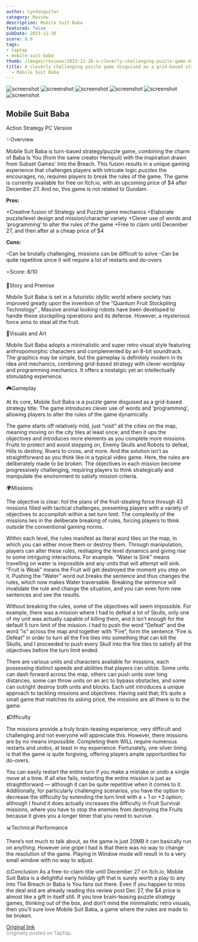 ```yaml
---
author: lyndonguitar
category: Review
description: Mobile Suit Baba
featured: false
pubDate: 2023-12-26
score: 8.0
tags:
- taptap
- mobile-suit-baba
thumb: /images/reviews/2023-12-26-a-cleverly-challenging-puzzle-game-disguised-as-a-grid-based-strategy--review---mobile-su-0.avif
title: A cleverly challenging puzzle game disguised as a grid-based strategy | Review
  - Mobile Suit Baba
---
```


<div class="gallery">
  <img src="/images/reviews/2023-12-26-a-cleverly-challenging-puzzle-game-disguised-as-a-grid-based-strategy--review---mobile-su-0.avif" alt="screenshot" />
  <img src="/images/reviews/2023-12-26-a-cleverly-challenging-puzzle-game-disguised-as-a-grid-based-strategy--review---mobile-su-1.avif" alt="screenshot" />
  <img src="/images/reviews/2023-12-26-a-cleverly-challenging-puzzle-game-disguised-as-a-grid-based-strategy--review---mobile-su-2.avif" alt="screenshot" />
  <img src="/images/reviews/2023-12-26-a-cleverly-challenging-puzzle-game-disguised-as-a-grid-based-strategy--review---mobile-su-3.avif" alt="screenshot" />
  <img src="/images/reviews/2023-12-26-a-cleverly-challenging-puzzle-game-disguised-as-a-grid-based-strategy--review---mobile-su-4.avif" alt="screenshot" />
  <img src="/images/reviews/2023-12-26-a-cleverly-challenging-puzzle-game-disguised-as-a-grid-based-strategy--review---mobile-su-5.avif" alt="screenshot" />
</div>

Mobile Suit Baba
--
Action
Strategy
PC Version

✨Overview

Mobile Suit Baba is turn-based strategy/puzzle game, combining the charm of Baba Is You (from the same creator Hempuli) with the inspiration drawn from Subset Games' Into the Breach. This fusion results in a unique gaming experience that challenges players with intricate logic puzzles the encourages, no, requires players to break the rules of the game. The game is currently available for free on Itch.io, with an upcoming price of $4 after December 27. And no, this game is not related to Gundam.


**Pros:**


+Creative fusion of Strategy and Puzzle game mechanics
+Elaborate puzzle/level design and mission/character variety
+Clever use of words and ‘programming’ to alter the rules of the game
+Free to claim until December 27, and then after at a cheap price of $4


**Cons:**


-Can be brutally challenging, missions can be difficult to solve
-Can be quite repetitive since it will require a lot of restarts and do-overs

⭐️Score: 8/10

📖Story and Premise

Mobile Suit Baba is set in a futuristic idyllic world where society has improved greatly upon the invention of the “Quantum Fruit Stockpiling Technology” , Massive animal looking robots have been developed to handle these stockpiling operations and its defense. However, a mysterious force aims to steal all the fruit.

🎨Visuals and Art

Mobile Suit Baba adopts a minimalistic and super retro visual style featuring anthropomorphic characters and complemented by an 8-bit soundtrack. The graphics may be simple, but the gameplay is definitely modern in its idea and mechanics, combining grid-based strategy with clever wordplay and programming mechanics. It offers a nostalgic yet an intellectually stimulating experience.

🎮Gameplay

At its core, Mobile Suit Baba is a puzzle game disguised as a grid-based strategy title. The game introduces clever use of words and ‘programming’, allowing players to alter the rules of the game dynamically.

The game starts off relatively mild, just “visit” all the cities on the map, meaning moving on the city tiles at least once; and then it ups the objectives and introduces more elements as you complete more missions. Fruits to protect and avoid stepping on, Enemy Skulls and Robots to defeat, Hills to destroy, Rivers to cross, and more. And the solution isn’t as straightforward as you think like in a typical video game. Here, the rules are deliberately made to be broken. The objectives in each mission become progressively challenging, requiring players to think strategically and manipulate the environment to satisfy mission criteria.

🌍Missions

The objective is clear: foil the plans of the fruit-stealing force through 43 missions filled with tactical challenges, presenting players with a variety of objectives to accomplish within a set turn limit.  The complexity of the missions lies in the deliberate breaking of rules, forcing players to think outside the conventional gaming norms.

Within each level, the rules manifest as literal word tiles on the map, in which you can either move them or destroy them. Through manipulation, players can alter these rules, reshaping the level dynamics and giving rise to some intriguing interactions. For example. “Water is Sink” means travelling on water is impossible and any units that will attempt will sink. “Fruit is Weak” means the Fruit will get destroyed the moment you step on it. Pushing the “Water” word out breaks the sentence and thus changes the rules, which now makes Water traversable. Breaking the sentence will invalidate the rule and change the situation, and you can even form new sentences and see the results.

Without breaking the rules, some of the objectives will seem impossible. For example, there was a mission where I had to defeat a lot of Skulls, only one of my unit was actually capable of killing them, and it isn’t enough for the default 5 turn limit of the mission. I had to push the word “Defeat” and the word “is” across the map and together with “Fire”, form the sentence “Fire is Defeat” in order to turn all the Fire tiles into something that can kill the Skulls, and I proceeded to push every Skull into the fire tiles to satisfy all the objectives before the turn limit ended.

There are various units and characters available for missions, each possessing distinct speeds and abilities that players can utilize. Some units can dash forward across the map, others can push units over long distances, some can throw units on an arc to bypass obstacles, and some can outright destroy both units and blocks. Each unit introduces a unique approach to tackling missions and objectives. Having said that; It’s quite a small game that matches its asking price, the missions are all there is to the game.

⏫Difficulty

The missions provide a truly brain-teasing experience; very difficult and challenging and not everyone will appreciate this. However, there missions are by no means impossible. Completing them WILL require numerous restarts and undos, at least in my experience. Fortunately, one silver lining is that the game is quite forgiving, offering players ample opportunities for do-overs.

You can easily restart the entire turn if you make a mistake or undo a single move at a time. If all else fails, restarting the entire mission is just as straightforward — although it can be quite repetitive when it comes to it. Additionally, for particularly challenging scenarios, you have the option to decrease the difficulty by extending the turn limit with a  + 1 or  +3 option; although I found it does actually increases the difficulty in Fruit Survival missions, where you have to stop the enemies from destroying the Fruits because it gives you a longer timer that you need to survive.

📊Technical Performance

There’s not much to talk about, as the game is just 20MB it can basically run on anything. However one gripe I had is that there was no way to change the resolution of the game. Playing in Window mode will result in to a very small window with no way to adjust.

⚖️Conclusion
As a free-to-claim title until December 27 on Itch.io, Mobile Suit Baba is a delightful early holiday gift that is surely worth a play to any Into The Breach or Baba Is You fans out there. Even if you happen to miss the deal and are already reading this review post Dec 27, the $4 price is almost like a gift in itself still. If you love brain-teasing puzzle strategy games, thinking out of the box, and don’t mind the minimalistic retro visuals, then you’ll sure love Mobile Suit Baba, a game where the rules are made to be broken.

[Original link](https://www.taptap.io/post/6712120)<br><span style="font-size: 0.95em; color: #888;">Originally posted on TapTap.</span>